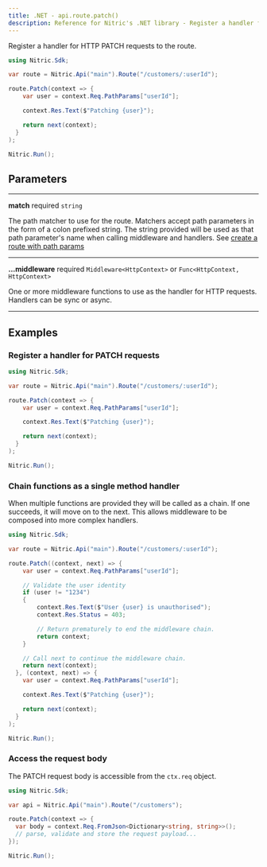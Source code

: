 ```yaml
---
title: .NET - api.route.patch()
description: Reference for Nitric's .NET library - Register a handler for HTTP PATCH requests to the route.
---
```


Register a handler for HTTP PATCH requests to the route.

```csharp
using Nitric.Sdk;

var route = Nitric.Api("main").Route("/customers/:userId");

route.Patch(context => {
    var user = context.Req.PathParams["userId"];

    context.Res.Text($"Patching {user}");

    return next(context);
  }
);

Nitric.Run();
```

## Parameters

---

**match** required `string`

The path matcher to use for the route. Matchers accept path parameters in the form of a colon prefixed string. The string provided will be used as that path parameter's name when calling middleware and handlers. See [create a route with path params](#create-a-route-with-path-params)

---

**...middleware** required `Middleware<HttpContext>` or `Func<HttpContext, HttpContext>`

One or more middleware functions to use as the handler for HTTP requests. Handlers can be sync or async.

---

## Examples

### Register a handler for PATCH requests

```csharp
using Nitric.Sdk;

var route = Nitric.Api("main").Route("/customers/:userId");

route.Patch(context => {
    var user = context.Req.PathParams["userId"];

    context.Res.Text($"Patching {user}");

    return next(context);
  }
);

Nitric.Run();
```

### Chain functions as a single method handler

When multiple functions are provided they will be called as a chain. If one succeeds, it will move on to the next. This allows middleware to be composed into more complex handlers.

```csharp
using Nitric.Sdk;

var route = Nitric.Api("main").Route("/customers/:userId");

route.Patch((context, next) => {
    var user = context.Req.PathParams["userId"];

    // Validate the user identity
    if (user != "1234")
    {
        context.Res.Text($"User {user} is unauthorised");
        context.Res.Status = 403;

        // Return prematurely to end the middleware chain.
        return context;
    }

    // Call next to continue the middleware chain.
    return next(context);
  }, (context, next) => {
    var user = context.Req.PathParams["userId"];

    context.Res.Text($"Patching {user}");

    return next(context);
  }
);

Nitric.Run();
```

### Access the request body

The PATCH request body is accessible from the `ctx.req` object.

```csharp
using Nitric.Sdk;

var api = Nitric.Api("main").Route("/customers");

route.Patch(context => {
  var body = context.Req.FromJson<Dictionary<string, string>>();
  // parse, validate and store the request payload...
});

Nitric.Run();
```
